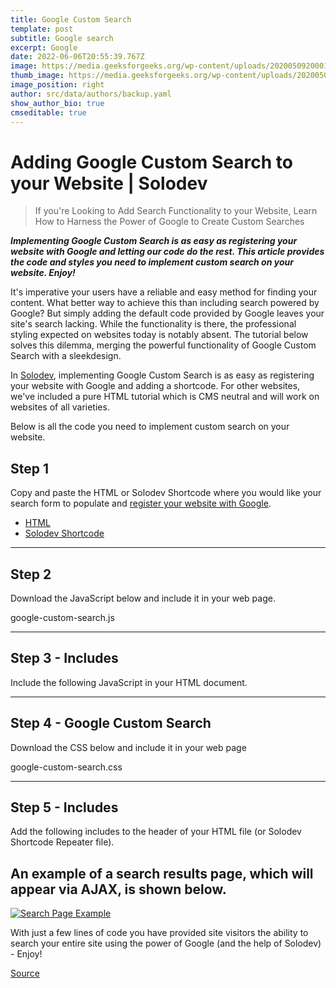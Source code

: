 ```yaml
---
title: Google Custom Search
template: post
subtitle: Google search
excerpt: Google
date: 2022-06-06T20:55:39.767Z
image: https://media.geeksforgeeks.org/wp-content/uploads/20200509200015/output.png
thumb_image: https://media.geeksforgeeks.org/wp-content/uploads/20200509200015/output.png
image_position: right
author: src/data/authors/backup.yaml
show_author_bio: true
cmseditable: true
---
```


# Adding Google Custom Search to your Website | Solodev

> If you're Looking to Add Search Functionality to your Website, Learn How to Harness the Power of Google to Create Custom Searches

**_Implementing Google Custom Search is as easy as registering your website with Google and letting our code do the rest. This article provides the code and styles you need to implement custom search on your website. Enjoy!_**

It's imperative your users have a reliable and easy method for finding your content. What better way to achieve this than including search powered by Google? But simply adding the default code provided by Google leaves your site's search lacking. While the functionality is there, the professional styling expected on websites today is notably absent. The tutorial below solves this dilemma, merging the powerful functionality of Google Custom Search with a sleekdesign.

In [Solodev](https://www.solodev.com/), implementing Google Custom Search is as easy as registering your website with Google and adding a shortcode. For other websites, we've included a pure HTML tutorial which is CMS neutral and will work on websites of all varieties.

Below is all the code you need to implement custom search on your website.

## [](https://github.localhost/#step-1)Step 1

Copy and paste the HTML or Solodev Shortcode where you would like your search form to populate and [register your website with Google](https://cse.google.com/).

-   [HTML](https://github.localhost/#code1)
-   [Solodev Shortcode](https://github.localhost/#code2)

---

## [](https://github.localhost/#step-2)Step 2

Download the JavaScript below and include it in your web page.

google-custom-search.js

---

## [](https://github.localhost/#step-3---includes)Step 3 - Includes

Include the following JavaScript in your HTML document.

---

## [](https://github.localhost/#step-4---google-custom-search)Step 4 - Google Custom Search

Download the CSS below and include it in your web page

google-custom-search.css

---

## [](https://github.localhost/#step-5---includes)Step 5 - Includes

Add the following includes to the header of your HTML file (or Solodev Shortcode Repeater file).

## [](https://github.localhost/#an-example-of-a-search-results-page-which-will-appear-via-ajax-is-shown-below)An example of a search results page, which will appear via AJAX, is shown below.

[![Search Page Example]()]()

With just a few lines of code you have provided site visitors the ability to search your entire site using the power of Google (and the help of Solodev) - Enjoy!

[Source](https://www.solodev.com/blog/web-design/adding-google-custom-search-to-your-website.stml)
